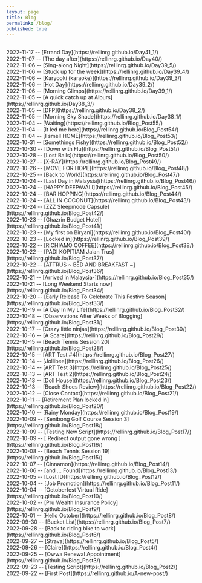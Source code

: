 ```yaml
---
layout: page
title: Blog
permalink: /blog/
published: true
---
```

<br>
2022-11-17 -- [Errand Day](https://rellinrg.github.io/Day41_1/)
<br>
2022-11-07 -- [The day after](https://rellinrg.github.io/Day40/)
<br>
2022-11-06 -- [Sing-along Night](https://rellinrg.github.io/Day39_5/)
<br>
2022-11-06 -- [Stuck up for the week](https://rellinrg.github.io/Day39_4/)
<br>
2022-11-06 -- [Karyooki (karaoke)](https://rellinrg.github.io/Day39_3/)
<br>
2022-11-06 -- [Hot Day](https://rellinrg.github.io/Day39_2/)
<br>
2022-11-06 -- [Morning Glimps](https://rellinrg.github.io/Day39_1/)
<br>
2022-11-05 -- [A quick catch up at Alburs](https://rellinrg.github.io/Day38_3/)
<br>
2022-11-05 -- [DFP](https://rellinrg.github.io/Day38_2/)
<br>
2022-11-05 -- [Morning Sky Shade](https://rellinrg.github.io/Day38_1/)
<br>
2022-11-04 -- [Waiting](https://rellinrg.github.io/Blog_Post55/)
<br>
2022-11-04 -- [It led me here](https://rellinrg.github.io/Blog_Post54/)
<br>
2022-11-04 -- [I smell HOME](https://rellinrg.github.io/Blog_Post53/)
<br>
2022-10-31 -- [Somethings Fishy](https://rellinrg.github.io/Blog_Post52/)
<br>
2022-10-30 -- [Down with Flu](https://rellinrg.github.io/Blog_Post51/)
<br>
2022-10-28 -- [Lost Balls](https://rellinrg.github.io/Blog_Post50/)
<br>
2022-10-27 -- [X-RAY](https://rellinrg.github.io/Blog_Post49/)
<br>
2022-10-26 -- [MOVE FOR HOPE](https://rellinrg.github.io/Blog_Post48/)
<br>
2022-10-25 -- [Back to Work!](https://rellinrg.github.io/Blog_Post47/)
<br>
2022-10-24 -- [Last Day in Malaysia](https://rellinrg.github.io/Blog_Post46/)
<br>
2022-10-24 -- [HAPPY DEEPAVALI](https://rellinrg.github.io/Blog_Post45/)
<br>
2022-10-24 -- [BAR HOPPING](https://rellinrg.github.io/Blog_Post44/)
<br>
2022-10-24 -- [ALL IN COCONUT](https://rellinrg.github.io/Blog_Post43/)
<br>
2022-10-24 -- [ZZZ Sleepmode Capsule](https://rellinrg.github.io/Blog_Post42/)
<br>
2022-10-23 -- [Ghazrin Budget Hotel](https://rellinrg.github.io/Blog_Post41/)
<br>
2022-10-23 -- [My first on Biryani](https://rellinrg.github.io/Blog_Post40/)
<br>
2022-10-23 -- [Locked in](https://rellinrg.github.io/Blog_Post39/)
<br>
2022-10-22 -- [RICHIAMO COFFEE](https://rellinrg.github.io/Blog_Post38/)
<br>
2022-10-22 -- [PADI KOPITIAM Jalan Trus](https://rellinrg.github.io/Blog_Post37/)
<br>
2022-10-22 -- [ATTRUS ~ BED AND BREAKFAST ~](https://rellinrg.github.io/Blog_Post36/)
<br>
2022-10-21 -- [Arrived in Malaysia-](https://rellinrg.github.io/Blog_Post35/)
<br>
2022-10-21 -- [Long Weekend Starts now](https://rellinrg.github.io/Blog_Post34/)
<br>
2022-10-20 -- [Early Release To Celebrate This Festive Season](https://rellinrg.github.io/Blog_Post33/)
<br>
2022-10-19 -- [A Day In My Life](https://rellinrg.github.io/Blog_Post32/)
<br>
2022-10-18 -- [Observations After Weeks of Blogging](https://rellinrg.github.io/Blog_Post31/)
<br>
2022-10-17 -- [Crazy little ninjas](https://rellinrg.github.io/Blog_Post30/)
<br>
2022-10-16 -- [A Scare](https://rellinrg.github.io/Blog_Post29/)
<br>
2022-10-15 -- [Beach Tennis Session 20](https://rellinrg.github.io/Blog_Post28/)
<br>
2022-10-15 -- [ART Test #4](https://rellinrg.github.io/Blog_Post27/)
<br>
2022-10-14 -- [Jollibee](https://rellinrg.github.io/Blog_Post26/)
<br>
2022-10-14 -- [ART Test 3](https://rellinrg.github.io/Blog_Post25/)
<br>
2022-10-13 -- [ART Test 2](https://rellinrg.github.io/Blog_Post24/)
<br>
2022-10-13 -- [Doll House](https://rellinrg.github.io/Blog_Post23/)
<br>
2022-10-13 -- [Beach Shoes Review](https://rellinrg.github.io/Blog_Post22/)
<br>
2022-10-12 -- [Close Contact](https://rellinrg.github.io/Blog_Post21/)
<br>
2022-10-11 -- [Retirement Plan locked in](https://rellinrg.github.io/Blog_Post20/)
<br>
2022-10-10 -- [Rainy Monday](https://rellinrg.github.io/Blog_Post19/)
<br>
2022-10-09 -- [Senibong Golf Course Session 3](https://rellinrg.github.io/Blog_Post18/)
<br>
2022-10-09 -- [Testing New Script](https://rellinrg.github.io/Blog_Post17/)
<br>
2022-10-09 -- [ Redirect output gone wrong ](https://rellinrg.github.io/Blog_Post16/)
<br>
2022-10-08 -- [Beach Tennis Session 19](https://rellinrg.github.io/Blog_Post15/)
<br>
2022-10-07 -- [Cinnamon](https://rellinrg.github.io/Blog_Post14/)
<br>
2022-10-06 -- [and ... Found](https://rellinrg.github.io/Blog_Post13/)
<br>
2022-10-05 -- [Lost ID](https://rellinrg.github.io/Blog_Post12/)
<br>
2022-10-04 -- [Job Promotion](https://rellinrg.github.io/Blog_Post11/)
<br>
2022-10-04 -- [Octoberfest Virtual Ride](https://rellinrg.github.io/Blog_Post10/)
<br>
2022-10-02 -- [Pru Wealth Insurance Policy](https://rellinrg.github.io/Blog_Post9/)
<br>
2022-10-01 -- [Hello October](https://rellinrg.github.io/Blog_Post8/)
<br>
2022-09-30 -- [Bucket List](https://rellinrg.github.io/Blog_Post7/)
<br>
2022-09-28 -- [Back to riding bike to work](https://rellinrg.github.io/Blog_Post6/)
<br>
2022-09-27 -- [Strava](https://rellinrg.github.io/Blog_Post5/)
<br>
2022-09-26 -- [Claire](https://rellinrg.github.io/Blog_Post4/)
<br>
2022-09-25 -- [Owwa Renewal Appointment](https://rellinrg.github.io/Blog_Post3/)
<br>
2022-09-23 -- [Testing Script](https://rellinrg.github.io/Blog_Post2/)
<br>
2022-09-22 -- [First Post](https://rellinrg.github.io/A-new-post/)
<br>





